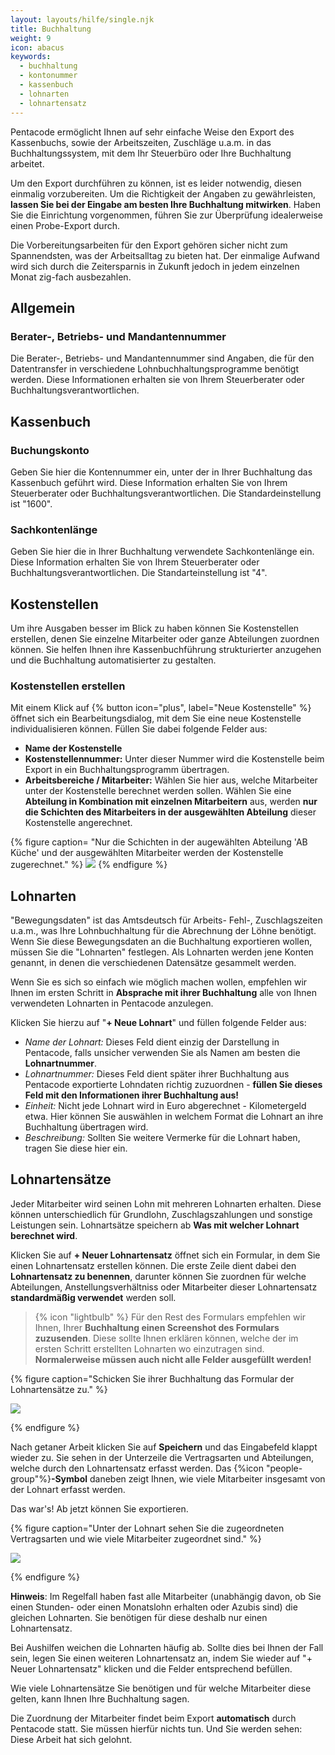 ```yaml
---
layout: layouts/hilfe/single.njk
title: Buchhaltung
weight: 9
icon: abacus
keywords:
  - buchhaltung
  - kontonummer
  - kassenbuch
  - lohnarten
  - lohnartensatz
---
```


Pentacode ermöglicht Ihnen auf sehr einfache Weise den Export des Kassenbuchs, sowie der Arbeitszeiten, Zuschläge u.a.m. in das Buchhaltungssystem, mit dem Ihr Steuerbüro oder Ihre Buchhaltung arbeitet.

Um den Export durchführen zu können, ist es leider notwendig, diesen einmalig vorzubereiten. Um die Richtigkeit der Angaben zu gewährleisten, **lassen Sie bei der Eingabe am besten Ihre Buchhaltung mitwirken**. Haben Sie die Einrichtung vorgenommen, führen Sie zur Überprüfung idealerweise einen Probe-Export durch.

Die Vorbereitungsarbeiten für den Export gehören sicher nicht zum Spannendsten, was der Arbeitsalltag zu bieten hat. Der einmalige Aufwand wird sich durch die Zeitersparnis in Zukunft jedoch in jedem einzelnen Monat zig-fach ausbezahlen.

## Allgemein

### Berater-, Betriebs- und Mandantennummer

Die Berater-, Betriebs- und Mandantennummer sind Angaben, die für den Datentransfer in verschiedene Lohnbuchhaltungsprogramme
benötigt werden. Diese Informationen erhalten sie von Ihrem Steuerberater oder Buchhaltungsverantwortlichen.

## Kassenbuch

### Buchungskonto

Geben Sie hier die Kontennummer ein, unter der in Ihrer Buchhaltung das Kassenbuch geführt wird. Diese Information erhalten Sie von Ihrem Steuerberater oder Buchhaltungsverantwortlichen. Die Standardeinstellung ist "1600".

### Sachkontenlänge

Geben Sie hier die in Ihrer Buchhaltung verwendete Sachkontenlänge ein. Diese Information erhalten Sie von Ihrem Steuerberater oder Buchhaltungsverantwortlichen. Die Standarteinstellung ist "4".

## Kostenstellen 

Um ihre Ausgaben besser im Blick zu haben können Sie Kostenstellen erstellen, denen Sie einzelne Mitarbeiter oder ganze Abteilungen zuordnen können. Sie helfen Ihnen ihre Kassenbuchführung strukturierter anzugehen und die Buchhaltung automatisierter zu gestalten.

### Kostenstellen erstellen

Mit einem Klick auf {% button icon="plus", label="Neue Kostenstelle" %} öffnet sich ein Bearbeitungsdialog, mit dem Sie eine neue Kostenstelle individualisieren können. Füllen Sie dabei folgende Felder aus:

- **Name der Kostenstelle**
- **Kostenstellennummer:** Unter dieser Nummer wird die Kostenstelle beim Export in ein Buchhaltungsprogramm übertragen.
- **Arbeitsbereiche / Mitarbeiter:** Wählen Sie hier aus, welche Mitarbeiter unter der Kostenstelle berechnet werden sollen. Wählen Sie eine **Abteilung in Kombination mit einzelnen Mitarbeitern** aus, werden **nur die Schichten des Mitarbeiters in der ausgewählten Abteilung** dieser Kostenstelle angerechnet.

{% figure caption= "Nur die Schichten in der augewählten Abteilung 'AB Küche' und der ausgewählten Mitarbeiter werden der Kostenstelle zugerechnet." %}
<img src= "kostenstelle.webp" />
{% endfigure %}

## Lohnarten

"Bewegungsdaten" ist das Amtsdeutsch für Arbeits- Fehl-, Zuschlagszeiten u.a.m., was Ihre Lohnbuchhaltung für die Abrechnung der Löhne benötigt. Wenn Sie diese Bewegungsdaten an die Buchhaltung exportieren wollen, müssen Sie die "Lohnarten" festlegen. Als Lohnarten werden jene Konten genannt, in denen die verschiedenen Datensätze gesammelt werden.

Wenn Sie es sich so einfach wie möglich machen wollen, empfehlen wir Ihnen im ersten Schritt in **Absprache mit ihrer Buchhaltung** alle von Ihnen verwendeten Lohnarten in Pentacode anzulegen.

Klicken Sie hierzu auf "**+ Neue Lohnart**" und füllen folgende Felder aus:

- *Name der Lohnart:* Dieses Feld dient einzig der Darstellung in Pentacode, falls unsicher verwenden Sie als Namen am besten die **Lohnartnummer**.
- *Lohnartnummer:* Dieses Feld dient später ihrer Buchhaltung aus Pentacode exportierte Lohndaten richtig zuzuordnen - **füllen Sie dieses Feld mit den Informationen ihrer Buchhaltung aus!**
- *Einheit:* Nicht jede Lohnart wird in Euro abgerechnet - Kilometergeld etwa. Hier können Sie auswählen in welchem Format die Lohnart an ihre Buchhaltung übertragen wird.
- *Beschreibung:* Sollten Sie weitere Vermerke für die Lohnart haben, tragen Sie diese hier ein. 

## Lohnartensätze

Jeder Mitarbeiter wird seinen Lohn mit mehreren Lohnarten erhalten. Diese können unterschiedlich für Grundlohn, Zuschlagszahlungen und sonstige Leistungen sein. Lohnartsätze speichern ab **Was mit welcher Lohnart berechnet wird**.

Klicken Sie auf **+ Neuer Lohnartensatz** öffnet sich ein Formular, in dem Sie einen Lohnartensatz erstellen können. Die erste Zeile dient dabei den **Lohnartensatz zu benennen**, darunter können Sie zuordnen für welche Abteilungen, Anstellungsverhältniss oder Mitarbeiter dieser Lohnartensatz **standardmäßig verwendet** werden soll. 

> {% icon "lightbulb" %} Für den Rest des Formulars empfehlen wir Ihnen, Ihrer **Buchhaltung einen Screenshot des Formulars zuzusenden**. Diese sollte Ihnen erklären können, welche der im ersten Schritt erstellten Lohnarten wo einzutragen sind. **Normalerweise müssen auch nicht alle Felder ausgefüllt werden!**


{% figure caption="Schicken Sie ihrer Buchhaltung das Formular der Lohnartensätze zu." %}

<img src="lohnartensatz.webp" />

{% endfigure %}

Nach getaner Arbeit klicken Sie auf **Speichern** und das Eingabefeld klappt wieder zu. Sie sehen in der Unterzeile die Vertragsarten und Abteilungen, welche durch den Lohnartensatz erfasst werden. Das {%icon "people-group"%}**-Symbol** daneben zeigt Ihnen, wie viele Mitarbeiter insgesamt von der Lohnart erfasst werden.

Das war's! Ab jetzt können Sie exportieren.

{% figure caption="Unter der Lohnart sehen Sie die zugeordneten Vertragsarten und wie viele Mitarbeiter zugeordnet sind." %}

<img src = "lohnarten_ueberblick.webp" />

{% endfigure %}

**Hinweis**: Im Regelfall haben fast alle Mitarbeiter (unabhängig davon, ob Sie einen Stunden- oder einen Monatslohn erhalten oder Azubis sind) die gleichen Lohnarten. Sie benötigen für diese deshalb nur einen Lohnartensatz.

Bei Aushilfen weichen die Lohnarten häufig ab. Sollte dies bei Ihnen der Fall sein, legen Sie einen weiteren Lohnartensatz an, indem Sie wieder auf "+ Neuer Lohnartensatz" klicken und die Felder entsprechend befüllen.

Wie viele Lohnartensätze Sie benötigen und für welche Mitarbeiter diese gelten, kann Ihnen Ihre Buchhaltung sagen.

Die Zuordnung der Mitarbeiter findet beim Export **automatisch** durch Pentacode statt. Sie müssen hierfür nichts tun. Und Sie werden sehen: Diese Arbeit hat sich gelohnt.
